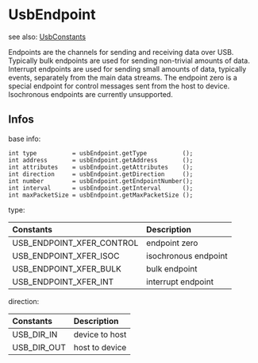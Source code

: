 # UsbEndpoint

see also: [UsbConstants](UsbConstants.md)

Endpoints are the channels for sending and receiving data over USB. Typically bulk endpoints are used for sending non-trivial amounts of data. Interrupt endpoints are used for sending small amounts of data, typically events, separately from the main data streams. The endpoint zero is a special endpoint for control messages sent from the host to device. Isochronous endpoints are currently unsupported.

## Infos

base info:

    int type          = usbEndpoint.getType          ();
    int address       = usbEndpoint.getAddress       ();
    int attributes    = usbEndpoint.getAttributes    ();
    int direction     = usbEndpoint.getDirection     ();
    int number        = usbEndpoint.getEndpointNumber();
    int interval      = usbEndpoint.getInterval      ();
    int maxPacketSize = usbEndpoint.getMaxPacketSize ();

type:

|Constants                |Description         |
|:------------------------|:-------------------|
|USB_ENDPOINT_XFER_CONTROL|endpoint zero       |
|USB_ENDPOINT_XFER_ISOC   |isochronous endpoint|
|USB_ENDPOINT_XFER_BULK   |bulk endpoint       |
|USB_ENDPOINT_XFER_INT    |interrupt endpoint  |

direction:

|Constants  |Description   |
|:----------|:-------------|
|USB_DIR_IN |device to host|
|USB_DIR_OUT|host to device|